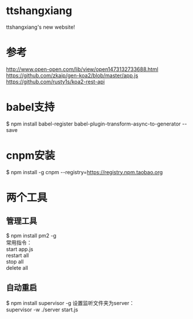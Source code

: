 # ttshangxiang
ttshangxiang's new website!

# 参考
http://www.open-open.com/lib/view/open1473132733688.html  
https://github.com/zkaip/gen-koa2/blob/master/app.js  
https://github.com/rusty1s/koa2-rest-api

# babel支持
$ npm install babel-register babel-plugin-transform-async-to-generator --save

# cnpm安装
$ npm install -g cnpm --registry=https://registry.npm.taobao.org

# 两个工具
## 管理工具
$ npm install pm2 -g  
常用指令：  
start app.js  
restart all  
stop all  
delete all  

## 自动重启  
$ npm install supervisor -g
设置监听文件夹为server：  
supervisor -w ./server start.js
